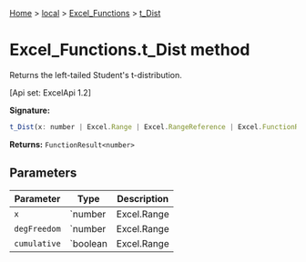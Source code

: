 [Home](./index) &gt; [local](local.md) &gt; [Excel\_Functions](local.excel_functions.md) &gt; [t\_Dist](local.excel_functions.t_dist.md)

# Excel\_Functions.t\_Dist method

Returns the left-tailed Student's t-distribution. 

 \[Api set: ExcelApi 1.2\]

**Signature:**
```javascript
t_Dist(x: number | Excel.Range | Excel.RangeReference | Excel.FunctionResult<any>, degFreedom: number | Excel.Range | Excel.RangeReference | Excel.FunctionResult<any>, cumulative: boolean | Excel.Range | Excel.RangeReference | Excel.FunctionResult<any>): FunctionResult<number>;
```
**Returns:** `FunctionResult<number>`

## Parameters

|  Parameter | Type | Description |
|  --- | --- | --- |
|  `x` | `number | Excel.Range | Excel.RangeReference | Excel.FunctionResult<any>` |  |
|  `degFreedom` | `number | Excel.Range | Excel.RangeReference | Excel.FunctionResult<any>` |  |
|  `cumulative` | `boolean | Excel.Range | Excel.RangeReference | Excel.FunctionResult<any>` |  |

